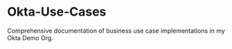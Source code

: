 # Okta-Use-Cases
Comprehensive documentation of business use case implementations in my Okta Demo Org.
